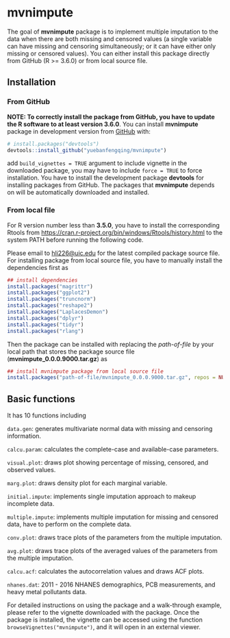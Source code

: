
<!-- README.md is generated from README.Rmd. Please edit that file -->

# mvnimpute

<!-- badges: start -->
<!-- badges: end -->

The goal of **mvnimpute** package is to implement multiple imputation to
the data when there are both missing and censored values (a single
variable can have missing and censoring simultaneously; or it can have
either only missing or censored values). You can either install this
package directly from GitHub (R &gt;= 3.6.0) or from local source file.

## Installation

### From GitHub

**NOTE: To correctly install the package from GitHub, you have to update
the R software to at least version 3.6.0**. You can install
**mvnimpute** package in development version from
[GitHub](https://github.com) with:

``` r
# install.packages("devtools")
devtools::install_github("yuebanfengqing/mvnimpute")
```

add `build_vignettes = TRUE` argument to include vignette in the
downloaded package, you may have to include `force = TRUE` to force
installation. You have to install the development package **devtools**
for installing packages from GitHub. The packages that **mvnimpute**
depends on will be automatically downloaded and installed.

### From local file

For R version number less than **3.5.0**, you have to install the
corresponding Rtools from
<https://cran.r-project.org/bin/windows/Rtools/history.html> to the
system PATH before running the following code.

Please email to <hli226@uic.edu> for the latest compiled package source
file. For installing package from local source file, you have to
manually install the dependencies first as

``` r
## install dependencies
install.packages("magrittr")
install.packages("ggplot2")
install.packages("truncnorm")
install.packages("reshape2")
install.packages("LaplacesDemon")
install.packages("dplyr")
install.packages("tidyr")
install.packages("rlang")
```

Then the package can be installed with replacing the *path-of-file* by
your local path that stores the package source file
(**mvnimpute\_0.0.0.9000.tar.gz**) as

``` r
## install mvnimpute package from local source file
install.packages("path-of-file/mvnimpute_0.0.0.9000.tar.gz", repos = NULL, type = "source")
```

## Basic functions

It has 10 functions including

`data.gen`: generates multivariate normal data with missing and
censoring information.

`calcu.param`: calculates the complete-case and available-case
parameters.

`visual.plot`: draws plot showing percentage of missing, censored, and
observed values.

`marg.plot`: draws density plot for each marginal variable.

`initial.impute`: implements single imputation approach to makeup
incomplete data.

`multiple.impute`: implements multiple imputation for missing and
censored data, have to perform on the complete data.

`conv.plot`: draws trace plots of the parameters from the multiple
imputation.

`avg.plot`: draws trace plots of the averaged values of the parameters
from the multiple imputation.

`calcu.acf`: calculates the autocorrelation values and draws ACF plots.

`nhanes.dat`: 2011 - 2016 NHANES demographics, PCB measurements, and
heavy metal pollutants data.

For detailed instructions on using the package and a walk-through
example, please refer to the vignette downloaded with the package. Once
the package is installed, the vignette can be accessed using the
function `browseVignettes("mvnimpute")`, and it will open in an external
viewer.

